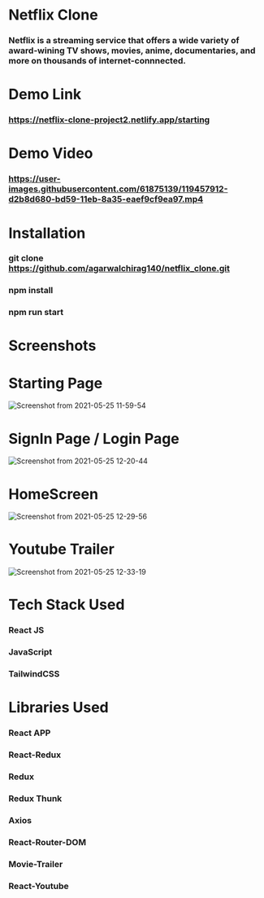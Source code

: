 # Netflix Clone
### Netflix is a streaming service that offers a wide variety of award-wining TV shows, movies, anime, documentaries, and more on thousands of internet-connnected.

# Demo Link
### https://netflix-clone-project2.netlify.app/starting

# Demo Video
### https://user-images.githubusercontent.com/61875139/119457912-d2b8d680-bd59-11eb-8a35-eaef9cf9ea97.mp4

# Installation
### git clone https://github.com/agarwalchirag140/netflix_clone.git
### npm install
### npm run start

# Screenshots
# Starting Page
![Screenshot from 2021-05-25 11-59-54](https://user-images.githubusercontent.com/61875139/119451399-d39a3a00-bd52-11eb-83bc-4c991ad884c0.png)
# SignIn Page / Login Page
![Screenshot from 2021-05-25 12-20-44](https://user-images.githubusercontent.com/61875139/119452225-b9ad2700-bd53-11eb-937d-99087c5bbde0.png)
# HomeScreen
![Screenshot from 2021-05-25 12-29-56](https://user-images.githubusercontent.com/61875139/119453601-3bea1b00-bd55-11eb-92e2-ce869cfec764.png)
# Youtube Trailer
![Screenshot from 2021-05-25 12-33-19](https://user-images.githubusercontent.com/61875139/119454007-a602c000-bd55-11eb-82ba-6e8bc3bb07f1.png)

# Tech Stack Used
### React JS
### JavaScript
### TailwindCSS

# Libraries Used
### React APP
### React-Redux
### Redux
### Redux Thunk
### Axios
### React-Router-DOM
### Movie-Trailer
### React-Youtube
